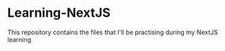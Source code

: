 
# Learning-NextJS
This repository contains the files that I'll be practising during my NextJS learning
